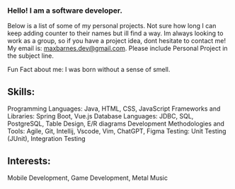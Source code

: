 ### Hello! I am a software developer. 

Below is a list of some of my personal projects. Not sure how long I can keep adding counter to their names but ill find a way. Im always looking to work as a group, so if you have a project idea, dont hesitate to contact me! My email is: maxbarnes.dev@gmail.com. Please include Personal Project in the subject line. 

Fun Fact about me: I was born without a sense of smell. 

Skills:
--------------------------------------------------------------
Programming Languages: Java, HTML, CSS, JavaScript
Frameworks and Libraries: Spring Boot, Vue.js
Database Languages: JDBC, SQL, PostgreSQL, Table Design, E/R diagrams
Development Methodologies and Tools: Agile, Git, Intellij, Vscode, Vim, ChatGPT, Figma
Testing: Unit Testing (JUnit), Integration Testing

Interests: 
---------------------------------------------------------------
Mobile Development, Game Development, Metal Music

<!--
**MaxBDGAF/MaxBDGAF** is a ✨ _special_ ✨ repository because its `README.md` (this file) appears on your GitHub profile.

Here are some ideas to get you started:

- 🔭 I’m currently working on ...
- 🌱 I’m currently learning ...
- 👯 I’m looking to collaborate on ...
- 🤔 I’m looking for help with ...
- 💬 Ask me about ...
- 📫 How to reach me: ...
- 😄 Pronouns: ...
- ⚡ Fun fact: ...
-->
